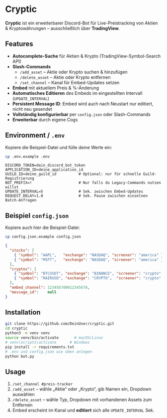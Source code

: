 # Cryptic

**Cryptic** ist ein erweiterbarer Discord-Bot für Live-Preistracking von Aktien & Kryptowährungen – ausschließlich über **TradingView**.

## Features

- **Autocomplete-Suche** für Aktien & Krypto (TradingView-Symbol-Search API)  
- **Slash-Commands**  
  - `/add_asset` – Aktie oder Krypto suchen & hinzufügen  
  - `/delete_asset` – Aktie oder Krypto entfernen  
  - `/set_channel` – Kanal für Embed-Updates setzen  
- **Embed** mit aktuellem Preis & %-Änderung  
- **Automatisches Editieren** des Embeds im eingestellten Intervall (`UPDATE_INTERVAL`)  
- **Persistent Message ID**: Embed wird auch nach Neustart nur editiert, nicht neu gesendet  
- **Vollständig konfigurierbar** per `config.json` oder Slash-Commands  
- **Erweiterbar** durch eigene Cogs

## Environment / `.env`

Kopiere die Beispiel-Datei und fülle deine Werte ein:

```bash
cp .env.example .env
```

```dotenv
DISCORD_TOKEN=dein_discord_bot_token  
APPLICATION_ID=deine_application_id  
GUILD_ID=deine_guild_id          # Optional: nur für schnelle Guild-Registrierung  
BOT_PREFIX=!                     # Nur falls du Legacy-Commands nutzen willst  
UPDATE_INTERVAL=5                # Sek. zwischen Embed-Updates  
REQUEST_DELAY=1.0                # Sek. Pause zwischen einzelnen Batch-Anfragen  
```

## Beispiel `config.json`

Kopiere auch hier die Beispiel-Datei:

```bash
cp config.json.example config.json
```

```json
{
  "stocks": [
    { "symbol": "AAPL",   "exchange": "NASDAQ", "screener": "america" },
    { "symbol": "MSFT",   "exchange": "NASDAQ", "screener": "america" }
  ],
  "cryptos": [
    { "symbol": "BTCUSDT", "exchange": "BINANCE", "screener": "crypto" },
    { "symbol": "RAIRUSD", "exchange": "CRYPTO",  "screener": "crypto" }
  ],
  "embed_channel": 123456789012345678,
  "message_id":    null
}
```

## Installation

```bash
git clone https://github.com/DeinUser/cryptic.git
cd cryptic
python3 -m venv venv
source venv/bin/activate       # macOS/Linux
# venv\Scripts\activate      # Windows
pip install -r requirements.txt
# .env und config.json wie oben anlegen
python bot.py
```

## Usage

1. `/set_channel #preis-tracker`  
2. `/add_asset` – wähle „Aktie“ oder „Krypto“, gib Namen ein, Dropdown auswählen  
3. `/delete_asset` – wähle Typ, Dropdown mit vorhandenen Assets zum Entfernen  
4. Embed erscheint im Kanal und **editiert** sich alle `UPDATE_INTERVAL` Sek.

